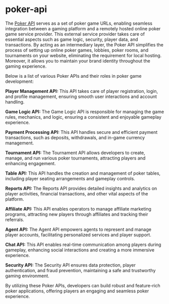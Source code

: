 # poker-api
The [Poker API](https://www.pokerscript.net/poker-api.html) serves as a set of poker game URLs, enabling seamless integration between a gaming platform and a remotely hosted online poker game service provider. This external service provider takes care of essential aspects such as game logic, security, player data, and transactions. By acting as an intermediary layer, the Poker API simplifies the process of setting up online poker games, lobbies, poker rooms, and tournaments on your website, eliminating the requirement for local hosting. Moreover, it allows you to maintain your brand identity throughout the gaming experience.

Below is a list of various Poker APIs and their roles in poker game development:

**Player Management API:** This API takes care of player registration, login, and profile management, ensuring smooth user interactions and account handling.

**Game Logic API:** The Game Logic API is responsible for managing the game rules, mechanics, and logic, ensuring a consistent and enjoyable gameplay experience.

**Payment Processing API:** This API handles secure and efficient payment transactions, such as deposits, withdrawals, and in-game currency management.

**Tournament API:** The Tournament API allows developers to create, manage, and run various poker tournaments, attracting players and enhancing engagement.

**Table API:** This API handles the creation and management of poker tables, including player seating arrangements and gameplay controls.

**Reports API:** The Reports API provides detailed insights and analytics on player activities, financial transactions, and other vital aspects of the platform.

**Affiliate API:** This API enables operators to manage affiliate marketing programs, attracting new players through affiliates and tracking their referrals.

**Agent API:** The Agent API empowers agents to represent and manage player accounts, facilitating personalized services and player support.

**Chat API:** This API enables real-time communication among players during gameplay, enhancing social interactions and creating a more immersive experience.

**Security API:** The Security API ensures data protection, player authentication, and fraud prevention, maintaining a safe and trustworthy gaming environment.

By utilizing these Poker APIs, developers can build robust and feature-rich poker applications, offering players an engaging and seamless poker experience.
